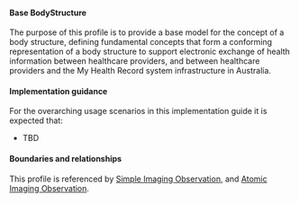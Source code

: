 #### Base BodyStructure
The purpose of this profile is to provide a base model for the concept of a body structure, defining fundamental concepts that form a conforming representation of a body structure to support electronic exchange of health information between healthcare providers, and between healthcare providers and the My Health Record system infrastructure in Australia.

#### Implementation guidance
For the overarching usage scenarios in this implementation guide it is expected that:
* TBD

#### Boundaries and relationships
This profile is referenced by [Simple Imaging Observation](StructureDefinition-observation-imag-simple-1.html), and [Atomic Imaging Observation](StructureDefinition-observation-imag-atomic-1.html).